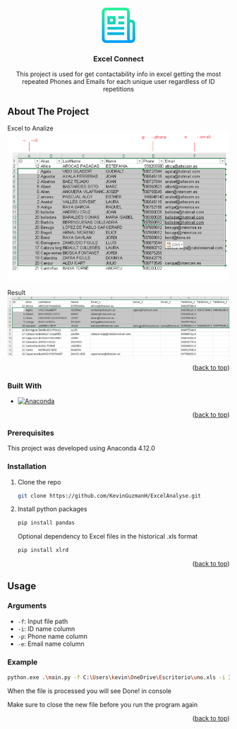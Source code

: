 <div id="top"></div>

<!-- PROJECT LOGO -->
<br />
<div align="center">
  <a href="https://github.com/github_username/repo_name">
    <img src="images/logo.png" alt="Logo" width="80" height="80">
  </a>

<h3 align="center">Excel Connect</h3>

  <p align="center">
    This project is used for get contactability info in excel getting the most repeated Phones and Emails for each unique user regardless of ID repetitions
  </p>
</div>

<!-- ABOUT THE PROJECT -->
## About The Project

Excel to Analize 
![Product Name Screen Shot][product-screenshot1]

Result
![Product Name Screen Shot][product-screenshot2]


<p align="right">(<a href="#top">back to top</a>)</p>



### Built With

* [![Anaconda][Anaconda-b]][Anaconda-url]


<p align="right">(<a href="#top">back to top</a>)</p>

### Prerequisites

This project was developed using Anaconda 4.12.0

### Installation

1. Clone the repo
   ```sh
   git clone https://github.com/KevinGuzmanH/ExcelAnalyse.git
   ```
2. Install python packages
   ```sh
   pip install pandas
   ```
   Optional dependency to Excel files in the historical .xls format
   ```sh
   pip install xlrd
   ```

<p align="right">(<a href="#top">back to top</a>)</p>



<!-- USAGE EXAMPLES -->
## Usage
### Arguments
* `-f`: Input file path
* `-i`: ID name column
* `-p`: Phone name column
* `-e`: Email name column

### Example

 ```sh
python.exe .\main.py -f C:\Users\kevin\OneDrive\Escritorio\uno.xls -i ID -p Phone -e Email 
 ```
 
When the file is processed you will see Done! in console

Make sure to close the new file before you run the program again
<p align="right">(<a href="#top">back to top</a>)</p>


<!-- MARKDOWN LINKS & IMAGES -->
[Anaconda-b]: https://anaconda.org/conda-forge/mlconjug/badges/version.svg
[Anaconda-url]: https://www.anaconda.com/products/distribution
[product-screenshot1]: images/about_img1.png
[product-screenshot2]: images/about_img2.png